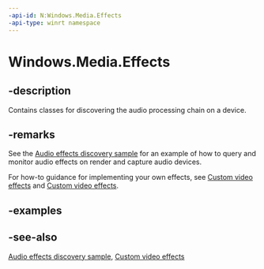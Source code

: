```yaml
---
-api-id: N:Windows.Media.Effects
-api-type: winrt namespace
---
```


# Windows.Media.Effects

## -description
Contains classes for discovering the audio processing chain on a device.

## -remarks
See the [Audio effects discovery sample](http://go.microsoft.com/fwlink/p/?LinkID=309019) for an example of how to query and monitor audio effects on render and capture audio devices.

For how-to guidance for implementing your own effects, see [Custom video effects](https://msdn.microsoft.com/windows/uwp/audio-video-camera/custom-video-effects) and [Custom video effects](https://msdn.microsoft.com/windows/uwp/audio-video-camera/custom-audio-effects).

## -examples

## -see-also
[Audio effects discovery sample](http://go.microsoft.com/fwlink/p/?LinkID=309019), [Custom video effects](https://msdn.microsoft.com/windows/uwp/audio-video-camera/custom-video-effects)